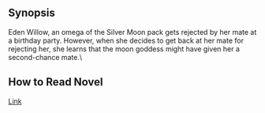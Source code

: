 <h2>Synopsis</h2>
Eden Willow, an omega of the Silver Moon pack gets rejected by her mate at a birthday party. However, when she decides to get back at her mate for rejecting her, she learns that the moon goddess might have given her a second-chance mate.\
<h2>How to Read Novel</h2>
<a href="https://play.google.com/" target="_blank" rel="noopener">Link</a>
